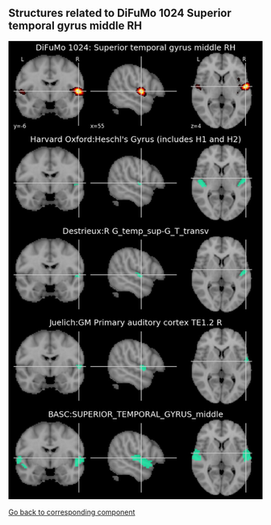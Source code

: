 


## Structures related to DiFuMo 1024 Superior temporal gyrus middle RH

![539](539.jpg "Structures related to DiFuMo 1024 Superior temporal gyrus middle RH")

[Go back to corresponding component](https://parietal-inria.github.io/DiFuMo/1024/html/539.html)